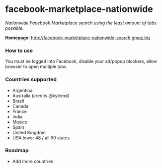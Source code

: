 # facebook-marketplace-nationwide
_Nationwide Facebook Marketplace search using the least amount of tabs possible._

**Homepage:**
<a href="http://facebook-marketplace-nationwide-search.gmoz.biz" target="_blank">http://facebook-marketplace-nationwide-search.gmoz.biz</a>

### How to use

You must be logged into Facebook, disable your ad/popup blockers, allow browser to open multiple tabs.

### Countries supported

* Argentina
* Australia (credits @kylemd)
* Brazil
* Canada
* France
* India
* Mexico
* Spain
* United Kingdom
* USA lower 48 / all 50 states

### Roadmap
* Add more countries
